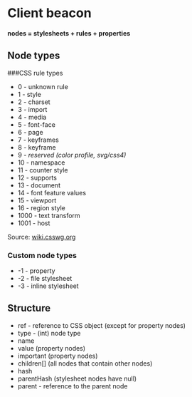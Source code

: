 # Client beacon

#### nodes = stylesheets + rules + properties

## Node types
###CSS rule types
  * 0 - unknown rule
  * 1 - style
  * 2 - charset
  * 3 - import
  * 4 - media
  * 5 - font-face
  * 6 - page
  * 7 - keyframes
  * 8 - keyframe
  * 9 - *reserved (color profile, svg/css4)*
  * 10 - namespace
  * 11 - counter style
  * 12 - supports
  * 13 - document
  * 14 - font feature values
  * 15 - viewport
  * 16 - region style
  * 1000 - text transform
  * 1001 - host  

Source: [wiki.csswg.org](
http://wiki.csswg.org/spec/cssom-constants)
  
### Custom node types
  * -1 - property
  * -2 - file stylesheet
  * -3 - inline stylesheet
  
## Structure
  * ref - reference to CSS object (except for property nodes)
  * type - (int) node type
  * name
  * value (property nodes)
  * important (property nodes)
  * children[] (all nodes that contain other nodes)
  * hash
  * parentHash (stylesheet nodes have null)
  * parent - reference to the parent node